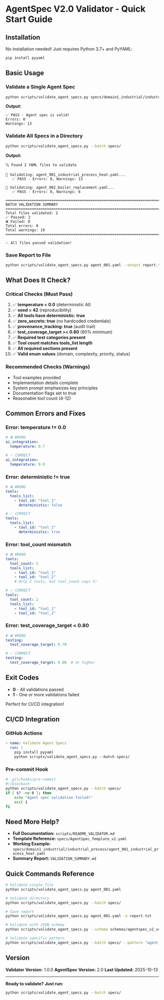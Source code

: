 # AgentSpec V2.0 Validator - Quick Start Guide

## Installation

No installation needed! Just requires Python 3.7+ and PyYAML:

```bash
pip install pyyaml
```

## Basic Usage

### Validate a Single Agent Spec
```bash
python scripts/validate_agent_specs.py specs/domain1_industrial/industrial_process/agent_001_industrial_process_heat.yaml
```

**Output:**
```
✅ PASS - Agent spec is valid!
Errors: 0
Warnings: 13
```

### Validate All Specs in a Directory
```bash
python scripts/validate_agent_specs.py --batch specs/
```

**Output:**
```
🔍 Found 2 YAML files to validate

📄 Validating: agent_001_industrial_process_heat.yaml...
   ✅ PASS - Errors: 0, Warnings: 13

📄 Validating: agent_002_boiler_replacement.yaml...
   ✅ PASS - Errors: 0, Warnings: 6

================================================================================
BATCH VALIDATION SUMMARY
================================================================================
Total files validated: 2
✅ Passed: 2
❌ Failed: 0
Total errors: 0
Total warnings: 19
================================================================================

✨ All files passed validation!
```

### Save Report to File
```bash
python scripts/validate_agent_specs.py agent_001.yaml --output report.txt
```

## What Does It Check?

### Critical Checks (Must Pass)
1. ✅ **temperature = 0.0** (deterministic AI)
2. ✅ **seed = 42** (reproducibility)
3. ✅ **All tools have deterministic: true**
4. ✅ **zero_secrets: true** (no hardcoded credentials)
5. ✅ **provenance_tracking: true** (audit trail)
6. ✅ **test_coverage_target >= 0.80** (80% minimum)
7. ✅ **Required test categories present**
8. ✅ **Tool count matches tools_list length**
9. ✅ **All required sections present**
10. ✅ **Valid enum values** (domain, complexity, priority, status)

### Recommended Checks (Warnings)
- Tool examples provided
- Implementation details complete
- System prompt emphasizes key principles
- Documentation flags set to true
- Reasonable tool count (4-12)

## Common Errors and Fixes

### Error: temperature != 0.0
```yaml
# ❌ WRONG
ai_integration:
  temperature: 0.7

# ✅ CORRECT
ai_integration:
  temperature: 0.0
```

### Error: deterministic != true
```yaml
# ❌ WRONG
tools:
  tools_list:
    - tool_id: "tool_1"
      deterministic: false

# ✅ CORRECT
tools:
  tools_list:
    - tool_id: "tool_1"
      deterministic: true
```

### Error: tool_count mismatch
```yaml
# ❌ WRONG
tools:
  tool_count: 5
  tools_list:
    - tool_id: "tool_1"
    - tool_id: "tool_2"
    # Only 2 tools, but tool_count says 5!

# ✅ CORRECT
tools:
  tool_count: 2
  tools_list:
    - tool_id: "tool_1"
    - tool_id: "tool_2"
```

### Error: test_coverage_target < 0.80
```yaml
# ❌ WRONG
testing:
  test_coverage_target: 0.70

# ✅ CORRECT
testing:
  test_coverage_target: 0.80  # or higher
```

## Exit Codes

- **0** - All validations passed
- **1** - One or more validations failed

Perfect for CI/CD integration!

## CI/CD Integration

### GitHub Actions
```yaml
- name: Validate Agent Specs
  run: |
    pip install pyyaml
    python scripts/validate_agent_specs.py --batch specs/
```

### Pre-commit Hook
```bash
# .git/hooks/pre-commit
#!/bin/bash
python scripts/validate_agent_specs.py --batch specs/
if [ $? -ne 0 ]; then
    echo "Agent spec validation failed!"
    exit 1
fi
```

## Need More Help?

- **Full Documentation:** `scripts/README_VALIDATOR.md`
- **Template Reference:** `specs/AgentSpec_Template_v2.yaml`
- **Working Example:** `specs/domain1_industrial/industrial_process/agent_001_industrial_process_heat.yaml`
- **Summary Report:** `VALIDATION_SUMMARY.md`

## Quick Commands Reference

```bash
# Validate single file
python scripts/validate_agent_specs.py agent_001.yaml

# Validate directory
python scripts/validate_agent_specs.py --batch specs/

# Save report
python scripts/validate_agent_specs.py agent_001.yaml -o report.txt

# Validate with JSON schema
python scripts/validate_agent_specs.py --schema schemas/agentspec_v2_schema.json agent_001.yaml

# Validate specific pattern
python scripts/validate_agent_specs.py --batch specs/ --pattern "agent_*.yaml"
```

## Version

**Validator Version:** 1.0.0
**AgentSpec Version:** 2.0
**Last Updated:** 2025-10-13

---

**Ready to validate? Just run:**
```bash
python scripts/validate_agent_specs.py --batch specs/
```
